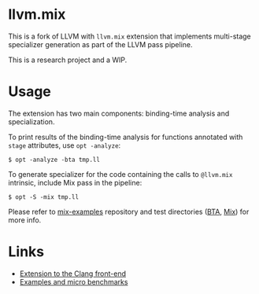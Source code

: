 # llvm.mix

This is a fork of LLVM with `llvm.mix` extension that implements multi-stage
specializer generation as part of the LLVM pass pipeline.

This is a research project and a WIP.

# Usage

The extension has two main components: binding-time analysis and
specialization.

To print results of the binding-time analysis for functions annotated with
`stage` attributes, use `opt -analyze`:

    $ opt -analyze -bta tmp.ll

To generate specializer for the code containing the calls to `@llvm.mix`
intrinsic, include Mix pass in the pipeline:

    $ opt -S -mix tmp.ll

Please refer to [mix-examples] repository and test directories
([BTA][bta-tests], [Mix][mix-tests]) for more info.

# Links

- [Extension to the Clang front-end][clang.mix]
- [Examples and micro benchmarks][mix-examples]

[clang.mix]: https://github.com/eush77/clang.mix
[mix-examples]: https://github.com/eush77/mix-examples
[bta-tests]: https://github.com/eush77/llvm.mix/blob/mix/test/Analysis/BindingTimeAnalysis/
[mix-tests]: https://github.com/eush77/llvm.mix/blob/mix/test/Transforms/Mix/
